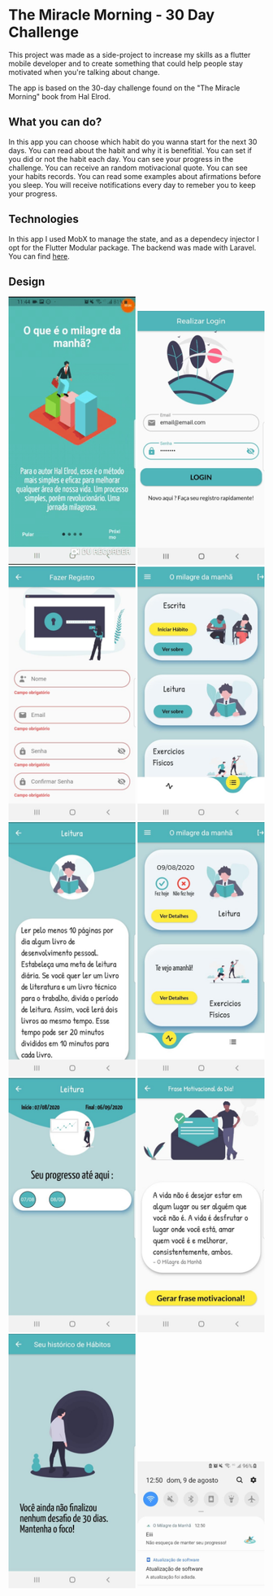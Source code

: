 # The Miracle Morning - 30 Day Challenge

This project was made as a side-project to increase my skills as a flutter mobile developer and to create 
something that could help people stay motivated when you're talking about change.

The app is based on the 30-day challenge found on the "The Miracle Morning" book from Hal Elrod.


## What you can do?

In this app you can choose which habit do you wanna start for the next 30 days.
You can read about the habit and why it is benefitial.
You can set if you did or not the habit each day.
You can see your progress in the challenge.
You can receive an random motivacional quote.
You can see your habits records.
You can read some examples about afirmations before you sleep.
You will receive notifications every day to remeber you to keep your progress.

## Technologies

In this app I used MobX to manage the state, and as a dependecy injector I opt for the Flutter Modular package.
The backend was made with Laravel. You can find [here](https://github.com/lucasvps/miracle-morning-api).

## Design

<img src='lib/readme/mmgif.gif' heigth='300' width='250'> <img src='lib/readme/login.jpeg' heigth='300' width='250'> 
<img src='lib/readme/registro.jpeg' heigth='300' width='250'> <img src='lib/readme/categories.jpeg' heigth='300' width='250'> 
<img src='lib/readme/category-details.jpeg' heigth='300' width='250'> <img src='lib/readme/chosen.jpeg' heigth='300' width='250'> 
<img src='lib/readme/chosen-details.jpeg' heigth='300' width='250'> <img src='lib/readme/quotes.jpeg' heigth='300' width='250'> 
<img src='lib/readme/all-done.jpeg' heigth='300' width='250'> <img src='lib/readme/push-notification.jpeg' heigth='300' width='250'> 


